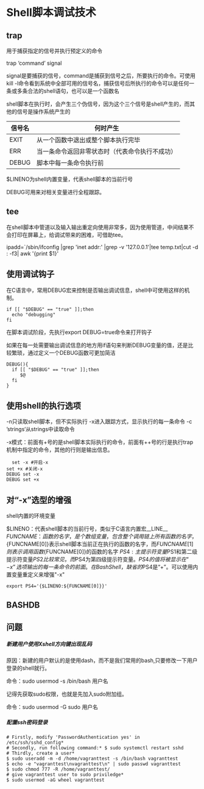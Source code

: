 # Shell脚本调试技术

## trap

用于捕获指定的信号并执行预定义的命令

trap ‘command’ signal

signal是要捕获的信号，command是捕获到信号之后，所要执行的命令。可使用kill -l命令看到系统中全部可用的信号名，捕获信号后所执行的命令可以是任何一条或多条合法的shell语句，也可以是一个函数名

shell脚本在执行时，会产生三个伪信号，因为这个三个信号是shell产生的，而其他的信号是操作系统产生的

| 信号名 | 何时产生                                       |
| ------ | ---------------------------------------------- |
| EXIT   | 从一个函数中退出或整个脚本执行完毕             |
| ERR    | 当一条命令返回非零状态时（代表命令执行不成功） |
| DEBUG  | 脚本中每一条命令执行前                         |

$LINENO为shell内置变量，代表shell脚本的当前行号

DEBUG可用来对相关变量进行全程跟踪。

## tee

在shell脚本中管道以及输入输出重定向使用非常多，因为使用管道，中间结果不会打印在屏幕上，给调试带来的困难，可借助tee。

ipadd=`/sbin/ifconfig |grep 'inet addr:' |grep -v '127.0.0.1'|tee temp.txt|cut -d : -f3| awk '{print $1}'

## 使用调试钩子

在C语言中，常用DEBUG宏来控制是否输出调试信息，shell中可使用这样的机制。

```shell
if [[ "$DEBUG" == "true" ]];then
  echo "debugging"
fi
```

在脚本调试阶段，先执行export DEBUG=true命令来打开钩子

如果在每一处需要输出调试信息的地方用if语句来判断DEBUG变量的值，还是比较繁琐，通过定义一个DEBUG函数可更加简洁

```
DEBUG(){
  if [[ "$DEBUG" == "true" ]];then 
  	 $@
  fi
}
```

## 使用shell的执行选项

-n只读取shell脚本，但不实际执行
-x进入跟踪方式，显示执行的每一条命令
-c ’strings‘从strings中读取命令

-x模式：前面有+号的是shell脚本实际执行的命令，前面有++号的行是执行trap机制中指定的命令，其他的行则是输出信息。

```shell
  set -x #开启-x
set +x #关闭-x
DEBUG set -x
DEBUG set +x
```

## 对“-x”选型的增强

shell内置的环境变量

$LINENO：代表shell脚本的当前行号，类似于C语言内置宏\_\_LINE\_\_
$FUNCNAME：函数的名字，是个数组变量，包含整个调用链上所有函数的名字，${FUNCNAME[0]}表示shell脚本当前正在执行的函数的名字，而${FUNCNAME[1]}则表示调用函数${FUNCNAME[0]}的函数的名字
$PS4:主提示符变量$PS1和第二级提示符变量$PS2比较常见，而$PS4为第四级提示符变量。$PS4的值将被显示在“-x”选项输出的每一条命令的前面。在Bash Shell，缺省的$PS4是“+”。可以使用内置变量重定义来增强"-x"

```shell
export PS4='{$LINENO:${FUNCNAME[0]}}'
```

## BASHDB

## 问题

##### 新建用户使用Xshell方向键出现乱码

原因：新建的用户默认的是使用dash，而不是我们常用的bash,只要修改一下用户登录的shell就行。

命令：sudo usermod -s /bin/bash 用户名

记得先获取sudo权限，也就是先加入sudo附加组。

命令：sudo usermod -G sudo 用户名

 ##### 配置ssh密码登录

```shell
# Firstly, modify 'PasswordAuthentication yes' in /etc/ssh/sshd_config*  
# Secondly, run following command:* $ sudo systemctl restart sshd 
# Thirdly, create a user*  
$ sudo useradd -m -d /home/vagranttest -s /bin/bash vagranttest  
$ echo -e "vagranttest\nvagranttest\n" | sudo passwd vagranttest 
$ sudo chmod 777 -R /home/vagranttest/ 
# give vagranttest user to sudo priviledge* 
$ sudo usermod -aG wheel vagranttest 
```

